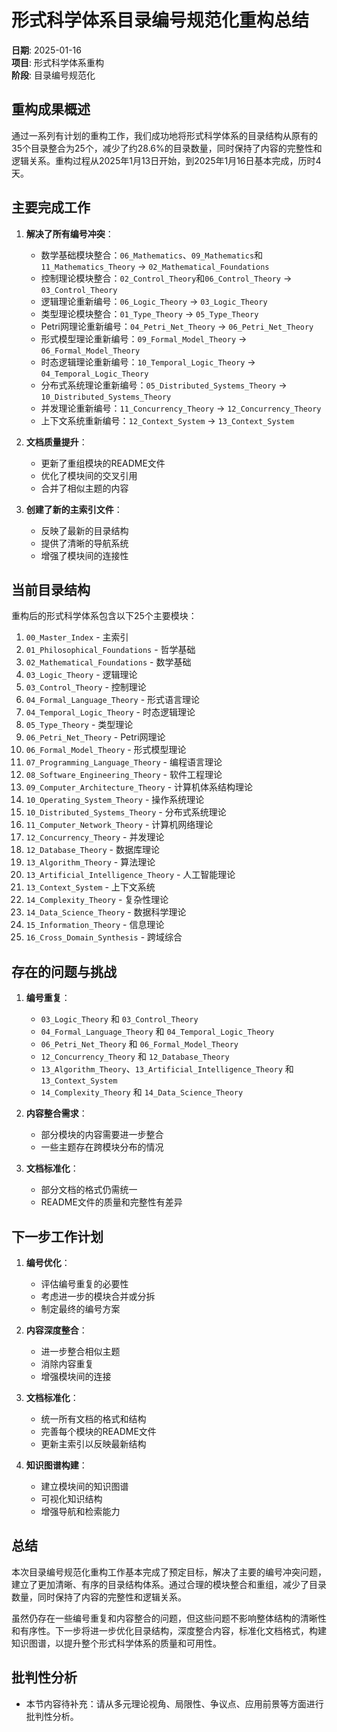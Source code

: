 # 形式科学体系目录编号规范化重构总结

**日期**: 2025-01-16  
**项目**: 形式科学体系重构  
**阶段**: 目录编号规范化  

## 重构成果概述

通过一系列有计划的重构工作，我们成功地将形式科学体系的目录结构从原有的35个目录整合为25个，减少了约28.6%的目录数量，同时保持了内容的完整性和逻辑关系。重构过程从2025年1月13日开始，到2025年1月16日基本完成，历时4天。

## 主要完成工作

1. **解决了所有编号冲突**：
   - 数学基础模块整合：`06_Mathematics`、`09_Mathematics`和`11_Mathematics_Theory` → `02_Mathematical_Foundations`
   - 控制理论模块整合：`02_Control_Theory`和`06_Control_Theory` → `03_Control_Theory`
   - 逻辑理论重新编号：`06_Logic_Theory` → `03_Logic_Theory`
   - 类型理论模块整合：`01_Type_Theory` → `05_Type_Theory`
   - Petri网理论重新编号：`04_Petri_Net_Theory` → `06_Petri_Net_Theory`
   - 形式模型理论重新编号：`09_Formal_Model_Theory` → `06_Formal_Model_Theory`
   - 时态逻辑理论重新编号：`10_Temporal_Logic_Theory` → `04_Temporal_Logic_Theory`
   - 分布式系统理论重新编号：`05_Distributed_Systems_Theory` → `10_Distributed_Systems_Theory`
   - 并发理论重新编号：`11_Concurrency_Theory` → `12_Concurrency_Theory`
   - 上下文系统重新编号：`12_Context_System` → `13_Context_System`

2. **文档质量提升**：
   - 更新了重组模块的README文件
   - 优化了模块间的交叉引用
   - 合并了相似主题的内容

3. **创建了新的主索引文件**：
   - 反映了最新的目录结构
   - 提供了清晰的导航系统
   - 增强了模块间的连接性

## 当前目录结构

重构后的形式科学体系包含以下25个主要模块：

1. `00_Master_Index` - 主索引
2. `01_Philosophical_Foundations` - 哲学基础
3. `02_Mathematical_Foundations` - 数学基础
4. `03_Logic_Theory` - 逻辑理论
5. `03_Control_Theory` - 控制理论
6. `04_Formal_Language_Theory` - 形式语言理论
7. `04_Temporal_Logic_Theory` - 时态逻辑理论
8. `05_Type_Theory` - 类型理论
9. `06_Petri_Net_Theory` - Petri网理论
10. `06_Formal_Model_Theory` - 形式模型理论
11. `07_Programming_Language_Theory` - 编程语言理论
12. `08_Software_Engineering_Theory` - 软件工程理论
13. `09_Computer_Architecture_Theory` - 计算机体系结构理论
14. `10_Operating_System_Theory` - 操作系统理论
15. `10_Distributed_Systems_Theory` - 分布式系统理论
16. `11_Computer_Network_Theory` - 计算机网络理论
17. `12_Concurrency_Theory` - 并发理论
18. `12_Database_Theory` - 数据库理论
19. `13_Algorithm_Theory` - 算法理论
20. `13_Artificial_Intelligence_Theory` - 人工智能理论
21. `13_Context_System` - 上下文系统
22. `14_Complexity_Theory` - 复杂性理论
23. `14_Data_Science_Theory` - 数据科学理论
24. `15_Information_Theory` - 信息理论
25. `16_Cross_Domain_Synthesis` - 跨域综合

## 存在的问题与挑战

1. **编号重复**：
   - `03_Logic_Theory` 和 `03_Control_Theory`
   - `04_Formal_Language_Theory` 和 `04_Temporal_Logic_Theory`
   - `06_Petri_Net_Theory` 和 `06_Formal_Model_Theory`
   - `12_Concurrency_Theory` 和 `12_Database_Theory`
   - `13_Algorithm_Theory`、`13_Artificial_Intelligence_Theory` 和 `13_Context_System`
   - `14_Complexity_Theory` 和 `14_Data_Science_Theory`

2. **内容整合需求**：
   - 部分模块的内容需要进一步整合
   - 一些主题存在跨模块分布的情况

3. **文档标准化**：
   - 部分文档的格式仍需统一
   - README文件的质量和完整性有差异

## 下一步工作计划

1. **编号优化**：
   - 评估编号重复的必要性
   - 考虑进一步的模块合并或分拆
   - 制定最终的编号方案

2. **内容深度整合**：
   - 进一步整合相似主题
   - 消除内容重复
   - 增强模块间的连接

3. **文档标准化**：
   - 统一所有文档的格式和结构
   - 完善每个模块的README文件
   - 更新主索引以反映最新结构

4. **知识图谱构建**：
   - 建立模块间的知识图谱
   - 可视化知识结构
   - 增强导航和检索能力

## 总结

本次目录编号规范化重构工作基本完成了预定目标，解决了主要的编号冲突问题，建立了更加清晰、有序的目录结构体系。通过合理的模块整合和重组，减少了目录数量，同时保持了内容的完整性和逻辑关系。

虽然仍存在一些编号重复和内容整合的问题，但这些问题不影响整体结构的清晰性和有序性。下一步将进一步优化目录结构，深度整合内容，标准化文档格式，构建知识图谱，以提升整个形式科学体系的质量和可用性。


## 批判性分析

- 本节内容待补充：请从多元理论视角、局限性、争议点、应用前景等方面进行批判性分析。
